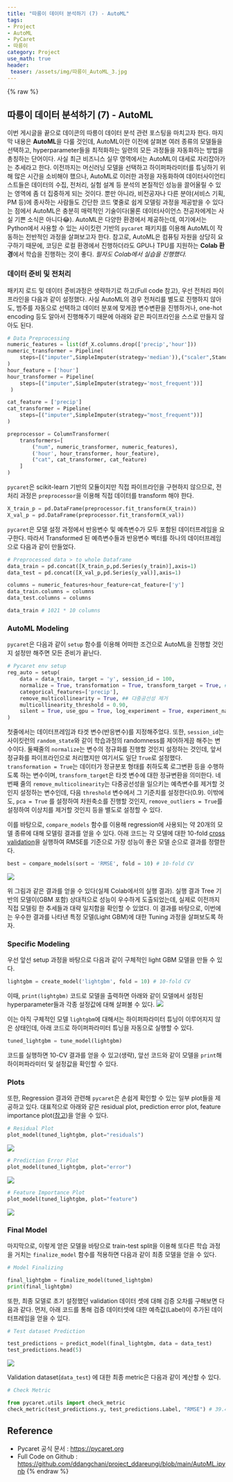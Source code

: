 ```yaml
---
title: "따릉이 데이터 분석하기 (7) - AutoML"
tags:
- Project
- AutoML
- PyCaret
- 따릉이
category: Project
use_math: true
header: 
 teaser: /assets/img/따릉이_AutoML_3.jpg
---
```

{% raw %}
## 따릉이 데이터 분석하기 (7) - AutoML

이번 게시글을 끝으로 데이콘의 따릉이 데이터 분석 관련 포스팅을 마치고자 한다. 마지막 내용은 **AutoML**을 다룰 것인데, AutoML이란 이전에 살펴본 여러 종류의 모델들을 선택하고, hyperparameter들을 최적화하는 일련의 모든 과정들을 자동화하는 방법을 총칭하는 단어이다. 사실 최근 비즈니스 실무 영역에서는 AutoML이 대세로 자리잡아가는 추세라고 한다. 이전까지는 머신러닝 모델을 선택하고 하이퍼파라미터를 튜닝하기 위해 많은 시간을 소비해야 했으나, AutoML로 이러한 과정을 자동화하여 데이터사이언티스트들은 데이터의 수집, 전처리, 실험 설계 등 분석의 본질적인 성능을 끌어올릴 수 있는 영역에 좀 더 집중하게 되는 것이다. 뿐만 아니라, 비전공자나 다른 분야(서비스 기획, PM 등)에 종사하는 사람들도 간단한 코드 몇줄로 쉽게 모델링 과정을 제공받을 수 있다는 점에서 AutoML은 충분히 매력적인 기술이다(물론 데이터사이언스 전공자에게는 사실 기쁜 소식은 아니다😂). AutoML은 다양한 환경에서 제공하는데, 여기에서는 Python에서 사용할 수 있는 사이킷런 기반의 `pycaret` 패키지를 이용해 AutoML이 작동하는 전반적인 과정을 살펴보고자 한다. 참고로, AutoML은 컴퓨팅 자원을 상당히 요구하기 때문에, 코딩은 로컬 환경에서 진행하더라도 GPU나 TPU를 지원하는 **Colab 환경**에서 학습을 진행하는 것이 좋다. *필자도 Colab에서 실습을 진행했다.*

### 데이터 준비 및 전처리
패키지 로드 및 데이터 준비과정은 생략하기로 하고(Full code 참고), 우선 전처리 파이프라인을 다음과 같이 설정했다. 사실 AutoML의 경우 전처리를 별도로 진행하지 않아도, 범주를 자동으로 선택하고 데이터 분포에 맞게끔 변수변환을 진헹하거나, one-hot encoding 등도 알아서 진행해주기 때문에 아래와 같은 파이프라인을 스스로 만들지 않아도 된다.
```py
# Data Preprocessing
numeric_features = list(df_X.columns.drop(['precip','hour']))
numeric_transformer = Pipeline(
    steps=[("imputer",SimpleImputer(strategy='median')),("scaler",StandardScaler())]
)
hour_feature = ['hour']
hour_transformer = Pipeline(
    steps=[("imputer",SimpleImputer(strategy='most_frequent'))]
 )

cat_feature = ['precip']
cat_transformer = Pipeline(
    steps=[("imputer",SimpleImputer(strategy="most_frequent"))]
)

preprocessor = ColumnTransformer(
    transformers=[
        ("num", numeric_transformer, numeric_features),
        ('hour', hour_transformer, hour_feature),
        ("cat", cat_transformer, cat_feature)
    ]
)

```
`pycaret`은 scikit-learn 기반의 모듈이지만 직접 파이프라인을 구현하지 않으므로, 전처리 과정은 `preprocessor`을 이용해 직접 데이터를 transform 해야 한다.
```py
X_train_p = pd.DataFrame(preprocessor.fit_transform(X_train))
X_val_p = pd.DataFrame(preprocessor.fit_transform(X_val))
```
`pycaret`은 모델 설정 과정에서 반응변수 및 예측변수가 모두 포함된 데이터프레임을 요구한다. 따라서 Transformed 된 예측변수들과 반응변수 벡터를 하나의 데이터프레임으로 다음과 같이 만들었다.
```py
# Preprocessed data > to whole Dataframe
data_train = pd.concat([X_train_p,pd.Series(y_train)],axis=1)
data_test = pd.concat([X_val_p,pd.Series(y_val)],axis=1)

columns = numeric_features+hour_feature+cat_feature+['y']
data_train.columns = columns
data_test.columns = columns

data_train # 1021 * 10 columns
```

### AutoML Modeling
`pycaret`은 다음과 같이 `setup` 함수를 이용해 어떠한 조건으로 AutoML을 진행할 것인지 설정만 해주면 모든 준비가 끝난다.
```py
# Pycaret env setup
reg_auto = setup(
    data = data_train, target = 'y', session_id = 100,
    normalize = True, transformation = True, transform_target = True, ## Response Variable normalize
    categorical_features=['precip'],
    remove_multicollinearity = True, ## 다중공선성 제거
    multicollinearity_threshold = 0.90,
    silent = True, use_gpu = True, log_experiment = True, experiment_name = 'logs' # 기타 세팅
)
```
첫줄에서는 데이터프레임과 타겟 변수(반응변수)를 지정해주었다. 또한, `session_id`는 사이킷런의 `random_state`와 같이 학습과정의 randomness를 제어하게끔 해주는 변수이다. 둘째줄의 `normalize`는 변수의 정규화를 진행할 것인지 설정하는 것인데, 앞서 정규화를 파이프라인으로  처리했지만 여기서도 일단 `True`로 설정했다. `transformation = True`는 데이터가 정규분포 형태를 취하도록 로그변환 등을 수행하도록 하는 변수이며, `transform_target`은 타겟 변수에 대한 정규변환을 의미한다. 
네번째 줄의 `remove_multicolinearity`는 다중공선성을 일으키는 예측변수를 제거할 것인지 설정하는 변수인데, 다음 `threshold` 변수에서 그 기준치를 설정한다(0.9). 이밖에도, `pca = True` 를 설정하여 차원축소를 진행할 것인지, `remove_outliers = True`를 설정하여 이상치를 제거할 것인지 등을 별도로 설정할 수 있다.

이를 바탕으로, `compare_models` 함수를 이용해 regression에 사용되는 약 20개의 모델 종류에 대해 모델링 결과를 얻을 수 있다. 아래 코드는 각 모델에 대한 10-fold [cross validation](https://ddangchani.github.io/machine%20learning/Cross_Validation/)을 실행하여 RMSE를 기준으로 가장 성능이 좋은 모델 순으로 결과를 정렬한다.

```py
best = compare_models(sort = 'RMSE', fold = 10) # 10-fold CV
```
![](/assets/img/따릉이_AutoML_0.jpg)

위 그림과 같은 결과를 얻을 수 있다(실제 Colab에서의 실행 결과). 실행 결과 Tree 기반의 모델이(GBM 포함) 상대적으로 성능이 우수하게 도출되었는데, 실제로 이전까지 직접 모델링 한 추세들과 대략 일치함을 확인할 수 있었다. 이 결과를 바탕으로, 이번에는 우수한 결과를 나타낸 특정 모델(Light GBM)에 대한 Tuning 과정을 살펴보도록 하자.

### Specific Modeling
우선 앞선 setup 과정을 바탕으로 다음과 같이 구체적인 light GBM 모델을 만들 수 있다.
```py
lightgbm = create_model('lightgbm', fold = 10) # 10-fold CV
```
이때, `print(lightgbm)` 코드로 모델을 출력하면 아래와 같이 모델에서 설정된 hyperparameter들과 각종 설정값에 대해 살펴볼 수 있다.
![](/assets/img/따릉이_AutoML_1.jpg)

이는 아직 구체적인 모델 `lightgbm`에 대해서는 하이퍼파라미터 튜닝이 이루어지지 않은 상태인데, 아래 코드로 하이퍼파라미터 튜닝을 자동으로 실행할 수 있다.
```py
tuned_lightgbm = tune_model(lightgbm)
```
코드를 실행하면 10-CV 결과를 얻을 수 있고(생략), 앞선 코드와 같이 모델을 `print`해 하이퍼파라미터 및 설정값을 확인할 수 있다. 

### Plots
또한, Regression 결과와 관련해 `pycaret`은 손쉽게 확인할 수 있는 일부 plot들을 제공하고 있다. 대표적으로 아래와 같은 residual plot, prediction error plot, feature importance plot([참고](https://ddangchani.github.io/Random-Forest))을 얻을 수 있다.

```py
# Residual Plot
plot_model(tuned_lightgbm, plot="residuals")
```
![](/assets/img/따릉이_AutoML_2.jpg)
```py
# Prediction Error Plot
plot_model(tuned_lightgbm, plot="error")
```
![](/assets/img/따릉이_AutoML_3.jpg)

```py
# Feature Importance Plot
plot_model(tuned_lightgbm, plot="feature")
```
![](/assets/img/따릉이_AutoML_4.jpg)

### Final Model
마지막으로, 이렇게 얻은 모델을 바탕으로 train-test split을 이용해 또다른 학습 과정을 거치는 `finalize_model` 함수를 적용하면 다음과 같이 최종 모델을 얻을 수 있다.
```py
# Model Finalizing

final_lightgbm = finalize_model(tuned_lightgbm)
print(final_lightgbm)
```
또한, 최종 모델로 초기 설정했던 validation 데이터 셋에 대해 검증 오차를 구해보면 다음과 같다. 먼저, 아래 코드를 통해 검증 데이터셋에 대한 예측값(Label)이 추가된 데이터프레임을 얻을 수 있다.

```py
# Test dataset Prediction

test_predictions = predict_model(final_lightgbm, data = data_test)
test_predictions.head(5)
```
![](/assets/img/따릉이_AutoML_5.jpg)

Validation dataset(`data_test`) 에 대한 최종 metric은 다음과 같이 계산할 수 있다.

```py
# Check Metric

from pycaret.utils import check_metric
check_metric(test_predictions.y, test_predictions.Label, "RMSE") # 39.4908
```



## Reference
- Pycaret 공식 문서 : https://pycaret.org
- Full Code on Github : https://github.com/ddangchani/project_ddareungi/blob/main/AutoML.ipynb
{% endraw %}